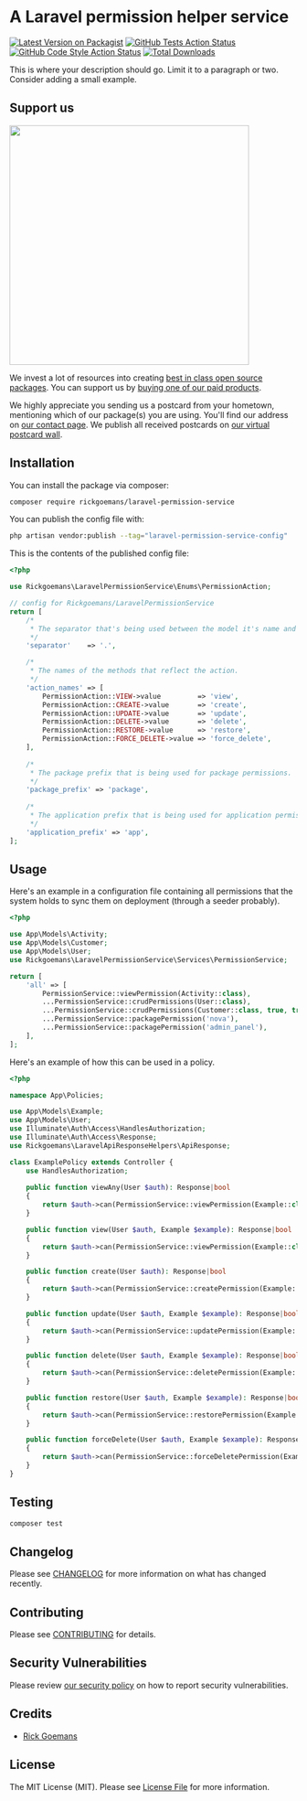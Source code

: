 # A Laravel permission helper service

[![Latest Version on Packagist](https://img.shields.io/packagist/v/rickgoemans/laravel-permission-service.svg?style=flat-square)](https://packagist.org/packages/rickgoemans/laravel-permission-service)
[![GitHub Tests Action Status](https://img.shields.io/github/workflow/status/rickgoemans/laravel-permission-service/run-tests?label=tests)](https://github.com/rickgoemans/laravel-permission-service/actions?query=workflow%3Arun-tests+branch%3Amain)
[![GitHub Code Style Action Status](https://img.shields.io/github/workflow/status/rickgoemans/laravel-permission-service/Fix%20PHP%20code%20style%20issues?label=code%20style)](https://github.com/rickgoemans/laravel-permission-service/actions?query=workflow%3A"Fix+PHP+code+style+issues"+branch%3Amain)
[![Total Downloads](https://img.shields.io/packagist/dt/rickgoemans/laravel-permission-service.svg?style=flat-square)](https://packagist.org/packages/rickgoemans/laravel-permission-service)

This is where your description should go. Limit it to a paragraph or two. Consider adding a small example.

## Support us

[<img src="https://github-ads.s3.eu-central-1.amazonaws.com/laravel-permission-service.jpg?t=1" width="419px" />](https://spatie.be/github-ad-click/laravel-permission-service)

We invest a lot of resources into creating [best in class open source packages](https://spatie.be/open-source). You can support us
by [buying one of our paid products](https://spatie.be/open-source/support-us).

We highly appreciate you sending us a postcard from your hometown, mentioning which of our package(s) you are using. You'll find our address on [our contact page](https://spatie.be/about-us). We
publish all received postcards on [our virtual postcard wall](https://spatie.be/open-source/postcards).

## Installation

You can install the package via composer:

```bash
composer require rickgoemans/laravel-permission-service
```

You can publish the config file with:

```bash
php artisan vendor:publish --tag="laravel-permission-service-config"
```

This is the contents of the published config file:

```php
<?php

use Rickgoemans\LaravelPermissionService\Enums\PermissionAction;

// config for Rickgoemans/LaravelPermissionService
return [
    /*
     * The separator that's being used between the model it's name and the action.
     */
    'separator'    => '.',

    /*
     * The names of the methods that reflect the action.
     */
    'action_names' => [
        PermissionAction::VIEW->value         => 'view',
        PermissionAction::CREATE->value       => 'create',
        PermissionAction::UPDATE->value       => 'update',
        PermissionAction::DELETE->value       => 'delete',
        PermissionAction::RESTORE->value      => 'restore',
        PermissionAction::FORCE_DELETE->value => 'force_delete',
    ],
    
    /*
     * The package prefix that is being used for package permissions.
     */
    'package_prefix' => 'package',
    
    /*
     * The application prefix that is being used for application permissions.
     */
    'application_prefix' => 'app',
];

```

## Usage

Here's an example in a configuration file containing all permissions that the system holds to sync them on deployment (through a seeder probably).

```php
<?php

use App\Models\Activity;
use App\Models\Customer;
use App\Models\User;
use Rickgoemans\LaravelPermissionService\Services\PermissionService;

return [
    'all' => [
        PermissionService::viewPermission(Activity::class),
        ...PermissionService::crudPermissions(User::class),
        ...PermissionService::crudPermissions(Customer::class, true, true),
        ...PermissionService::packagePermission('nova'),
        ...PermissionService::packagePermission('admin_panel'),
    ],
];
```

Here's an example of how this can be used in a policy.

```php
<?php

namespace App\Policies;

use App\Models\Example;
use App\Models\User;
use Illuminate\Auth\Access\HandlesAuthorization;
use Illuminate\Auth\Access\Response;
use Rickgoemans\LaravelApiResponseHelpers\ApiResponse;

class ExamplePolicy extends Controller {
    use HandlesAuthorization;
    
    public function viewAny(User $auth): Response|bool
    {
        return $auth->can(PermissionService::viewPermission(Example::class));
    }

    public function view(User $auth, Example $example): Response|bool
    {
        return $auth->can(PermissionService::viewPermission(Example::class));
    }

    public function create(User $auth): Response|bool
    {
        return $auth->can(PermissionService::createPermission(Example::class));
    }

    public function update(User $auth, Example $example): Response|bool
    {
        return $auth->can(PermissionService::updatePermission(Example::class));
    }

    public function delete(User $auth, Example $example): Response|bool
    {
        return $auth->can(PermissionService::deletePermission(Example::class));
    }

    public function restore(User $auth, Example $example): Response|bool
    {
        return $auth->can(PermissionService::restorePermission(Example::class));
    }

    public function forceDelete(User $auth, Example $example): Response|bool
    {
        return $auth->can(PermissionService::forceDeletePermission(Example::class));
    }
}
```

## Testing

```bash
composer test
```

## Changelog

Please see [CHANGELOG](CHANGELOG.md) for more information on what has changed recently.

## Contributing

Please see [CONTRIBUTING](CONTRIBUTING.md) for details.

## Security Vulnerabilities

Please review [our security policy](../../security/policy) on how to report security vulnerabilities.

## Credits

- [Rick Goemans](https://github.com/rickgoemans)

## License

The MIT License (MIT). Please see [License File](LICENSE.md) for more information.
